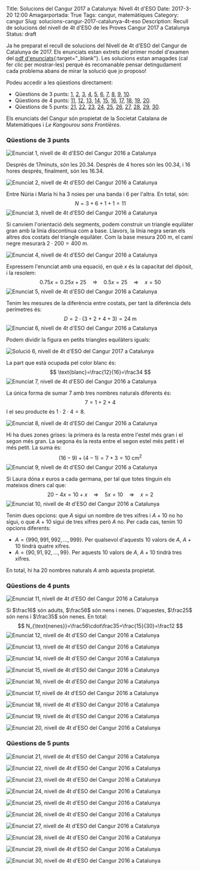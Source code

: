 Title: Solucions del Cangur 2017 a Catalunya: Nivell 4t d'ESO
Date: 2017-3-20 12:00
Amagarportada: True
Tags: cangur, matemàtiques
Category: cangur
Slug: solucions-cangur-2017-catalunya-4t-eso
Description: Recull de solucions del nivell de 4t d'ESO de les Proves Cangur 2017 a Catalunya
Status: draft

Ja he preparat el recull de solucions del Nivell de 4t d'ESO del Cangur de Catalunya de 2017. Els enunciats estan extrets del primer model d'examen del [pdf d'enunciats](enunciat_2017_cat_4t_eso.pdf){:target="_blank"}. Les solucions estan amagades (cal fer clic per mostrar-les) perquè és recomanable pensar detingudament cada problema abans de mirar la solució que jo proposo!

Podeu accedir a les qüestions directament:

* Qüestions de 3 punts: [1](#questio-1), [2](#questio-2), [3](#questio-3), [4](#questio-4), [5](#questio-5), [6](#questio-6), [7](#questio-7), [8](#questio-8), [9](#questio-9), [10](#questio-10).
* Qüestions de 4 punts: [11](#questio-11), [12](#questio-12), [13](#questio-13), [14](#questio-14), [15](#questio-15), [16](#questio-16), [17](#questio-17), [18](#questio-18), [19](#questio-19), [20](#questio-20).
* Qüestions de 5 punts: [21](#questio-21), [22](#questio-22), [23](#questio-23), [24](#questio-24), [25](#questio-25), [26](#questio-26), [27](#questio-27), [28](#questio-28), [29](#questio-29), [30](#questio-30).

Els enunciats del Cangur són propietat de la Societat Catalana de Matemàtiques i *Le Kangourou sans Frontières*.

### Qüestions de 3 punts

![Enunciat 1, nivell de 4t d'ESO del Cangur 2016 a Catalunya](enunciats/01.png)

Després de $17$minuts, són les $20.34$. Després de $4$ hores són les $00.34$, i $16$ hores després, finalment, són les $16.34$.

![Enunciat 2, nivell de 4t d'ESO del Cangur 2016 a Catalunya](enunciats/02.png)

Entre Núria i Maria hi ha $3$ noies per una banda i $6$ per l'altra. En total, són:
$$
N=3+6+1+1=11
$$
![Enunciat 3, nivell de 4t d'ESO del Cangur 2016 a Catalunya](enunciats/03.png)

Si canviem l'orientació dels segments, podem construir un triangle equilàter gran amb la línia discontínua com a base. Llavors, la línia negra seran els altres dos costats del triangle equilàter. Com la base mesura $200\text{ m}$, el camí negre mesurarà $2\cdot200=400\text{ m}$.

![Enunciat 4, nivell de 4t d'ESO del Cangur 2016 a Catalunya](enunciats/04.png)

Expressem l'enunciat amb una equació, en què $x$ és la capacitat del dipòsit, i la resolem:
$$
0.75x = 0.25x+25\quad\Rightarrow\quad 0.5x=25\quad\Rightarrow\quad x=50
$$
![Enunciat 5, nivell de 4t d'ESO del Cangur 2016 a Catalunya](enunciats/05.png)

Tenim les mesures de la diferència entre costats, per tant la diferència dels perímetres és:
$$
D=2\cdot(3+2+4+3)=24\text{ m}
$$
![Enunciat 6, nivell de 4t d'ESO del Cangur 2016 a Catalunya](enunciats/06.png)

Podem dividir la figura en petits triangles equilàters iguals:

![Solució 6, nivell de 4t d'ESO del Cangur 2017 a Catalunya](solucions/15.png)

La part que està ocupada pel color blanc és:
$$
\text{blanc}=\frac{12}{16}=\frac34
$$
![Enunciat 7, nivell de 4t d'ESO del Cangur 2016 a Catalunya](enunciats/07.png)

La única forma de sumar $7$ amb tres nombres naturals diferents és:
$$
7=1+2+4
$$
I el seu producte és $1\cdot2\cdot4=8$.

![Enunciat 8, nivell de 4t d'ESO del Cangur 2016 a Catalunya](enunciats/08.png)

Hi ha dues zones grises: la primera és la resta entre l'estel més gran i el segon
més gran. La segona és la resta entre el segon estel més petit i el més petit.
La suma és:
$$
(16-9)+(4-1)=7+3=10\text{ cm}^2
$$
![Enunciat 9, nivell de 4t d'ESO del Cangur 2016 a Catalunya](enunciats/09.png)

Si Laura dóna $x$ euros a cada germana, per tal que totes tinguin els mateixos diners cal que:
$$
20-4x=10+x \quad\Rightarrow\quad 5x=10 \quad\Rightarrow\quad x=2
$$
![Enunciat 10, nivell de 4t d'ESO del Cangur 2016 a Catalunya](enunciats/10.png)

Tenim dues opcions: que $A$ sigui un nombre de tres xifres i $A+10$ no ho sigui, o que $A+10$ sigui de tres xifres però $A$ no. Per cada cas, tenim $10$ opcions diferents:

- $A=\{990, 991, 992, \ldots, 999\}$. Per qualsevol d'aquests $10$ valors de $A$, $A+10$ tindrà quatre xifres.
- $A=\{90, 91, 92,\ldots,99\}$. Per aquests $10$ valors de $A$, $A+10$ tindrà tres xifres.

En total, hi ha $20$ nombres naturals $A$ amb aquesta propietat.

### Qüestions de 4 punts

![Enunciat 11, nivell de 4t d'ESO del Cangur 2016 a Catalunya](enunciats/11.png)

Si $\frac16$ són adults, $\frac56$ són nens i nenes. D'aquestes, $\frac25$ són nens i $\frac35$ són nenes. En total:
$$
N_{\text{nenes}}=\frac56\cdot\frac35=\frac{15}{30}=\frac12
$$
![Enunciat 12, nivell de 4t d'ESO del Cangur 2016 a Catalunya](enunciats/12.png)



![Enunciat 13, nivell de 4t d'ESO del Cangur 2016 a Catalunya](enunciats/13.png)

![Enunciat 14, nivell de 4t d'ESO del Cangur 2016 a Catalunya](enunciats/14.png)

![Enunciat 15, nivell de 4t d'ESO del Cangur 2016 a Catalunya](enunciats/15.png)

![Enunciat 16, nivell de 4t d'ESO del Cangur 2016 a Catalunya](enunciats/16.png)

![Enunciat 17, nivell de 4t d'ESO del Cangur 2016 a Catalunya](enunciats/17.png)

![Enunciat 18, nivell de 4t d'ESO del Cangur 2016 a Catalunya](enunciats/18.png)

![Enunciat 19, nivell de 4t d'ESO del Cangur 2016 a Catalunya](enunciats/19.png)

![Enunciat 20, nivell de 4t d'ESO del Cangur 2016 a Catalunya](enunciats/20.png)

### Qüestions de 5 punts

![Enunciat 21, nivell de 4t d'ESO del Cangur 2016 a Catalunya](enunciats/21.png)

![Enunciat 22, nivell de 4t d'ESO del Cangur 2016 a Catalunya](enunciats/22.png)

![Enunciat 23, nivell de 4t d'ESO del Cangur 2016 a Catalunya](enunciats/23.png)

![Enunciat 24, nivell de 4t d'ESO del Cangur 2016 a Catalunya](enunciats/24.png)

![Enunciat 25, nivell de 4t d'ESO del Cangur 2016 a Catalunya](enunciats/25.png)

![Enunciat 26, nivell de 4t d'ESO del Cangur 2016 a Catalunya](enunciats/26.png)

![Enunciat 27, nivell de 4t d'ESO del Cangur 2016 a Catalunya](enunciats/27.png)

![Enunciat 28, nivell de 4t d'ESO del Cangur 2016 a Catalunya](enunciats/28.png)

![Enunciat 29, nivell de 4t d'ESO del Cangur 2016 a Catalunya](enunciats/29.png)

![Enunciat 30, nivell de 4t d'ESO del Cangur 2016 a Catalunya](enunciats/30.png)

